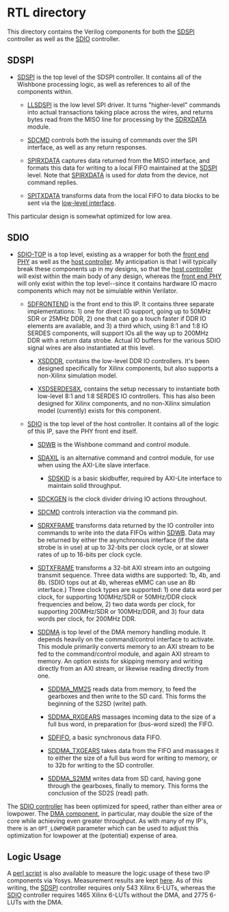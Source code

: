 # RTL directory

This directory contains the Verilog components for both the [SDSPI](sdspi.v)
controller as well as the [SDIO](sdio.v) controller.

## SDSPI

- [SDSPI](sdspi.v) is the top level of the SDSPI controller.  It contains
  all of the Wishbone processing logic, as well as references to all of the
  components within.

  - [LLSDSPI](llsdspi.v) is the low level SPI driver.  It turns "higher-level"
    commands into actual transactions taking place across the wires, and
    returns bytes read from the MISO line for processing by the
    [SDRXDATA](sdrxdata.v) module.

  - [SDCMD](spicmd.v) controls both the issuing of commands over the SPI
    interface, as well as any return responses.

  - [SPIRXDATA](spirxdata.v) captures data returned from the MISO interface,
    and formats this data for writing to a local FIFO maintained at the
    [SDSPI](sdspi.v) level.  Note that [SPIRXDATA](spirxdata.v) is used for
    *data* from the device, not command replies.

  - [SPITXDATA](spitxdata.v) transforms data from the local FIFO to data
    blocks to be sent via the [low-level interface](llsdspi.v).

This particular design is somewhat optimized for low area.

## SDIO

- [SDIO-TOP](sdio_top.v) is a top level, existing as a wrapper for both the
  [front end PHY](sdfrontend.v) as well as the [host controller](sdio.v).
  My anticipation is that I will typically break these components up in my
  designs, so that the [host controller](sdio.v) will exist within the main
  body of any design, whereas the [front end PHY](sdfrontend.v) will only
  exist within the top level--since it contains hardware IO macro components
  which may not be simulable within Verilator.

  - [SDFRONTEND](sdfrontend.v) is the front end to this IP.  It contains three
    separate implementations: 1) one for direct IO support, going up to 50MHz
    SDR or 25MHz DDR, 2) one that can go a touch faster if DDR IO elements
    are available, and 3) a third which, using 8:1 and 1:8 IO SERDES components,
    will support IOs all the way up to 200MHz DDR with a return data strobe.
    Actual IO buffers for the various SDIO signal wires are also instantiated
    at this level.

    - [XSDDDR](xsdddr.v), contains the low-level DDR IO controllers.  It's
      been designed specifically for Xilinx components, but also supports a
      non-Xilinx simulation model.

    - [XSDSERDES8X](xsdserdes8x.v), contains the setup necessary to instantiate
      both low-level 8:1 and 1:8 SERDES IO controllers.  This has also been
      designed for Xilinx components, and no non-Xilinx simulation model
      (currently) exists for this component.

  - [SDIO](sdio.v) is the top level of the host controller.  It contains all
    of the logic of this IP, save the PHY front end itself.

    - [SDWB](sdwb.v) is the Wishbone command and control module.

    - [SDAXIL](sdaxil.v) is an alternative command and control module, for use when using the AXI-Lite slave interface.

      - [SDSKID](sdskid.v) is a basic skidbuffer, required by AXI-Lite interface to maintain solid throughput.

    - [SDCKGEN](sdckgen.v) is the clock divider driving IO actions throughout.

    - [SDCMD](sdcmd.v) controls interaction via the command pin.

    - [SDRXFRAME](sdrxframe.v) transforms data returned by the IO controller 
      into commands to write into the data FIFOs within [SDWB](sdwb.v).  Data
      may be returned by either the asynchronous interface (if the data strobe
      is in use) at up to 32-bits per clock cycle, or at slower rates of up
      to 16-bits per clock cycle.

    - [SDTXFRAME](sdtxframe.v) transforms a 32-bit AXI stream into an outgoing
      transmit sequence.  Three data widths are supported: 1b, 4b, and 8b.
      (SDIO tops out at 4b, whereas eMMC can use an 8b interface.)  Three
      clock types are supported: 1) one data word per clock, for supporting
      100MHz/SDR or 50MHz/DDR clock frequencies and below, 2) two data words
      per clock, for supporting 200MHz/SDR or 100MHz/DDR, and 3) four data
      words per clock, for 200MHz DDR.

    - [SDDMA](sddma.v) is top level of the DMA memory handling module.  It depends heavily on the command/control interface to activate.  This module primarily converts memory to an AXI stream to be fed to the command/control module, and again AXI stream to memory.  An option exists for skipping memory and writing directly from an AXI stream, or likewise reading directly from one.

      - [SDDMA_MM2S](sddma_mm2s.v) reads data from memory, to feed the gearboxes and then write to the SD card.  This forms the beginning of the S2SD (write) path.

      - [SDDMA_RXGEARS](sddma_rxgears.v) massages incoming data to the size of a full bus word, in preparation for (bus-word sized) the FIFO.

      - [SDFIFO](sdfifo.v), a basic synchronous data FIFO.

      - [SDDMA_TXGEARS](sddma_txgears.v) takes data from the FIFO and massages it to either the size of a full bus word for writing to memory, or to 32b for writing to the SD controller.

      - [SDDMA_S2MM](sddma_s2mm.v) writes data from SD card, having gone through the gearboxes, finally to memory.  This forms the conclusion of the SD2S (read) path.


The [SDIO controller](sdio_top.v) has been optimized for speed, rather than
either area or lowpower.  The [DMA component](sddma.v), in particular, may
double the size of the core while achieving even greater throughput.  As with
many of my IP's, there is an `OPT_LOWPOWER` parameter which can be used to
adjust this optimization for lowpower at the (potential) expense of area.

## Logic Usage

A [perl script](usage.pl) is also available to measure the logic usage of these
two IP components via Yosys.  Measurement results are kept [here](usage.txt).
As of this writing, the [SDSPI](sdspi.v) controller requires only 543 Xilinx
6-LUTs, whereas the [SDIO](sdio.v) controller requires 1465 Xilinx 6-LUTs
without the DMA, and 2775 6-LUTs with the DMA.


